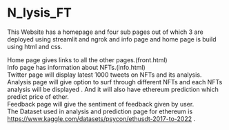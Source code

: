 # N_lysis_FT
This Website has a homepage and four sub pages out of which 3 are deployed using streamlit and ngrok and info page and home page is build using html and css. <br />

Home page gives links to all the other pages.(front.html) <br />
Info page has information about NFTs.(info.html) <br />
Twitter page will display latest 1000 tweets on NFTs and its analysis. <br />
Analysis page will give option to surf through different NFTs and each NFTs analysis will be displayed . And it will also have ethereum prediction which predict price of ether. <br />
Feedback page will give the sentiment of feedback given by user. <br />
The Dataset used in analysis and prediction page for ethereum is https://www.kaggle.com/datasets/psycon/ethusdt-2017-to-2022 . <br />
